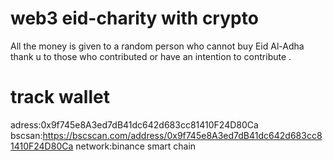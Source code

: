 # web3 eid-charity with crypto
All the money is given to a random person who cannot buy Eid Al-Adha thank u to those who contributed or have an intention to contribute .

# track wallet 
adress:0x9f745e8A3ed7dB41dc642d683cc81410F24D80Ca
bscsan:https://bscscan.com/address/0x9f745e8A3ed7dB41dc642d683cc81410F24D80Ca
network:binance smart chain
